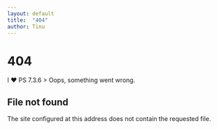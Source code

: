 ```yaml
---
layout: default
title:  "404"
author: Tinu
---
```


# 404

I ♥ PS 7.3.6 > Oops, something went wrong.

## File not found

The site configured at this address does not contain the requested file.